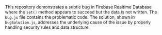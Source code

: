 This repository demonstrates a subtle bug in Firebase Realtime Database where the `set()` method appears to succeed but the data is not written. The `bug.js` file contains the problematic code. The solution, shown in `bugSolution.js`, addresses the underlying cause of the issue by properly handling security rules and data structure.